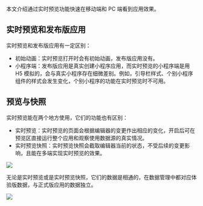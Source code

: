 本文介绍通过实时预览功能快速在移动端和 PC 端看到应用效果。

## 实时预览和发布版应用
实时预览和发布版应用有一定区别：
- 初始动画：实时预览打开时会有初始动画，发布版应用没有。
- 小程序端：发布版应用是真实创建小程序应用，而实时预览的小程序端是用 H5 模拟的，会与真实小程序存在细微差别。例如，引导栏样式、个别小程序组件的样式会发生变化，个别小程序的功能在实时预览时不可用。

## 预览与快照
实时预览能在两个地方使用，它们的功能也有区别：
- 实时预览：实时预览的页面会根据编辑器的变更作出相应的变化，开启后可在预览区直接运行整个应用和观察使用数据源的真实情况。
- 实时预览快照：实时预览快照会截取编辑器当前的状态，不受后续的变更影响，且能在多端实现实时预览的效果。

![](https://qcloudimg.tencent-cloud.cn/raw/7af95c3ae0c943628ea8a6718944dee4.png)


无论是实时预览或是实时预览快照，它们的数据是相通的，在数据管理中都对应体验版数据，与正式版应用的数据独立。



![](https://qcloudimg.tencent-cloud.cn/raw/e43d33ace01ff20b3a7e6bbb63a494a1.png)
